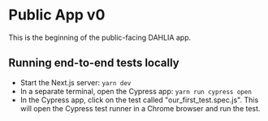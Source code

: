 # Public App v0

This is the beginning of the public-facing DAHLIA app.

## Running end-to-end tests locally
* Start the Next.js server: `yarn dev`
* In a separate terminal, open the Cypress app: `yarn run cypress open`
* In the Cypress app, click on the test called "our_first_test.spec.js". This will open the Cypress test runner in a Chrome browser and run the test.

